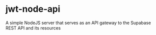 # jwt-node-api
A simple NodeJS server that serves as an API gateway to the Supabase REST API and its resources
